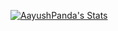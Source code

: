 [![AayushPanda's Stats](https://github-readme-stats.vercel.app/api?username=AayushPanda)](https://github.com/anuraghazra/github-readme-stats)
